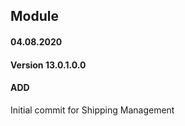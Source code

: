 ## Module <shipping>

#### 04.08.2020
#### Version 13.0.1.0.0
#### ADD
Initial commit for Shipping Management



